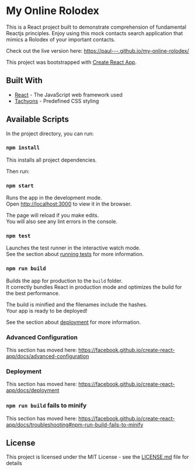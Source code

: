 # My Online Rolodex

This is a React project built to demonstrate comprehension of fundamental Reactjs principles.
Enjoy using this mock contacts search application that mimics a Rolodex of your important contacts.

Check out the live version here: [https://paul---.github.io/my-online-rolodex/](https://paul---.github.io/my-online-rolodex/)

This project was bootstrapped with [Create React App](https://github.com/facebook/create-react-app).

## Built With

* [React](http://www.reactjs.org/) - The JavaScript web framework used
* [Tachyons](https://www.npmjs.com/package/tachyons/) - Predefined CSS styling

## Available Scripts

In the project directory, you can run:

### `npm install`

This installs all project dependencies.<br />

Then run:

### `npm start`

Runs the app in the development mode.<br />
Open [http://localhost:3000](http://localhost:3000) to view it in the browser.

The page will reload if you make edits.<br />
You will also see any lint errors in the console.

### `npm test`

Launches the test runner in the interactive watch mode.<br />
See the section about [running tests](https://facebook.github.io/create-react-app/docs/running-tests) for more information.

### `npm run build`

Builds the app for production to the `build` folder.<br />
It correctly bundles React in production mode and optimizes the build for the best performance.

The build is minified and the filenames include the hashes.<br />
Your app is ready to be deployed!

See the section about [deployment](https://facebook.github.io/create-react-app/docs/deployment) for more information.

### Advanced Configuration

This section has moved here: https://facebook.github.io/create-react-app/docs/advanced-configuration

### Deployment

This section has moved here: https://facebook.github.io/create-react-app/docs/deployment

### `npm run build` fails to minify

This section has moved here: https://facebook.github.io/create-react-app/docs/troubleshooting#npm-run-build-fails-to-minify

## License

This project is licensed under the MIT License - see the [LICENSE.md](LICENSE.md) file for details

